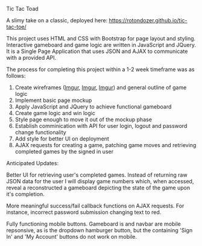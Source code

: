 Tic Tac Toad

A slimy take on a classic, deployed here:
https://rotondozer.github.io/tic-tac-toe/

This project uses HTML and CSS with Bootstrap for page layout and styling. Interactive gameboard and game logic are written in JavaScript and JQuery.
It is a Single Page Application that uses JSON and AJAX to communicate with a provided API.

The process for completing this project within a 1-2 week timeframe was as follows:
1. Create wireframes ([Imgur](http://i.imgur.com/hl27vnq.jpg), [Imgur](http://i.imgur.com/WAwwy0s.jpg), [Imgur](http://i.imgur.com/0ETWFhJ.jpg)) and general outline of game logic    
2. Implement basic page mockup
3. Apply JavaScript and JQuery to achieve functional gameboard
4. Create game logic and win logic
5. Style page enough to move it out of the mockup phase
6. Establish comminication with API for user login, logout and password change functionality
7. Add style for better UI on deployment
8. AJAX requests for creating a game, patching game moves and retrieving completed games by the signed in user

Anticipated Updates:

Better UI for retrieving user's completed games. Instead of returning raw JSON data for the user I will display game numbers which, when accessed, reveal a reconstructed a gameboard depicting the state of the game upon it's completion.

More meaningful success/fail callback functions on AJAX requests. For instance, incorrect password submission changing text to red.

Fully functioning mobile buttons. Gameboard is and navbar are mobile repsonsive, as is the dropdown hamburger button, but the containing 'Sign In' and 'My Account' buttons do not work on mobile.
